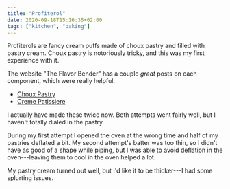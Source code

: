 ```yaml
---
title: "Profiterol"
date: 2020-09-18T15:16:35+02:00
tags: ["kitchen", "baking"]
---
```


Profiterols are fancy cream puffs made of choux pastry and filled with pastry cream. Choux pastry is notoriously tricky, and this was my first experience with it.

The website "The Flavor Bender" has a couple _great_ posts on each component, which were really helpful.

- [Choux Pastry](https://www.theflavorbender.com/how-to-make-perfect-choux-pastry/)
- [Creme Patissiere](https://www.theflavorbender.com/creme-patissiere-vanilla-pastry-cream/)

I actually have made these twice now. Both attempts went fairly well, but I haven't totally dialed in the pastry.

During my first attempt I opened the oven at the wrong time and half of my pastries deflated a bit. My second attempt's batter was too thin, so I didn't have as good of a shape while piping, but I was able to avoid deflation in the oven---leaving them to cool in the oven helped a lot.

My pastry cream turned out well, but I'd like it to be thicker---I had some splurting issues.
